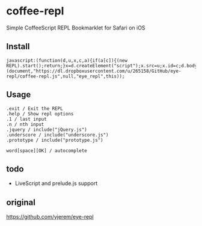 # coffee-repl

Simple CoffeeScript REPL Bookmarklet for Safari on iOS


## Install

    javascript:(function(d,u,x,c,a){if(a[c]){(new REPL).start();return;}x=d.createElement("script");x.src=u;x.id=c;d.body.appendChild(x);}(document,"https://dl.dropboxusercontent.com/u/265158/GitHub/eye-repl/coffee-repl.js",null,"eye_repl",this));

## Usage

    .exit / Exit the REPL
    .help / Show repl options
    .1 / last input
    .n / nth input
    .jquery / include("jQuery.js")
    .underscore / include("underscore.js")
    .prototype / include("prototype.js")

    word[space][OK] / autocomplete 

## todo
- LiveScript and prelude.js support

## original

https://github.com/yjerem/eye-repl